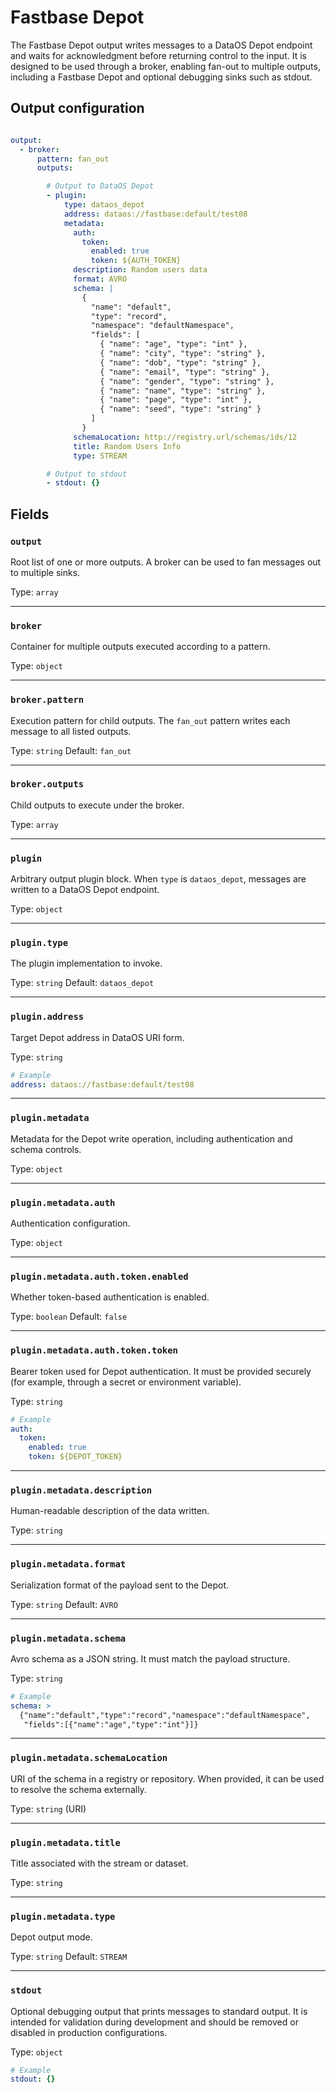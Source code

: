 # Fastbase Depot

The Fastbase Depot output writes messages to a DataOS Depot endpoint and waits for acknowledgment before returning control to the input. It is designed to be used through a broker, enabling fan-out to multiple outputs, including a Fastbase Depot and optional debugging sinks such as stdout.

## Output configuration
```yaml

output:
  - broker:
      pattern: fan_out
      outputs:

        # Output to DataOS Depot
        - plugin:
            type: dataos_depot
            address: dataos://fastbase:default/test08
            metadata:
              auth:
                token:
                  enabled: true
                  token: ${AUTH_TOKEN}
              description: Random users data
              format: AVRO
              schema: |
                {
                  "name": "default",
                  "type": "record",
                  "namespace": "defaultNamespace",
                  "fields": [
                    { "name": "age", "type": "int" },
                    { "name": "city", "type": "string" },
                    { "name": "dob", "type": "string" },
                    { "name": "email", "type": "string" },
                    { "name": "gender", "type": "string" },
                    { "name": "name", "type": "string" },
                    { "name": "page", "type": "int" },
                    { "name": "seed", "type": "string" }
                  ]
                }
              schemaLocation: http://registry.url/schemas/ids/12
              title: Random Users Info
              type: STREAM

        # Output to stdout
        - stdout: {}

```

## Fields

### **`output`**

Root list of one or more outputs. A broker can be used to fan messages out to multiple sinks.

Type: `array`

---

### **`broker`**

Container for multiple outputs executed according to a pattern.

Type: `object`

---

### **`broker.pattern`**

Execution pattern for child outputs. The `fan_out` pattern writes each message to all listed outputs.

Type: `string`
Default: `fan_out`

---

### **`broker.outputs`**

Child outputs to execute under the broker.

Type: `array`

---

### **`plugin`**

Arbitrary output plugin block. When `type` is `dataos_depot`, messages are written to a DataOS Depot endpoint.

Type: `object`

---

### **`plugin.type`**

The plugin implementation to invoke.

Type: `string`
Default: `dataos_depot`

---

### **`plugin.address`**

Target Depot address in DataOS URI form.

Type: `string`

```yaml
# Example
address: dataos://fastbase:default/test08
```

---

### **`plugin.metadata`**

Metadata for the Depot write operation, including authentication and schema controls.

Type: `object`

---

### **`plugin.metadata.auth`**

Authentication configuration.

Type: `object`

---

### **`plugin.metadata.auth.token.enabled`**

Whether token-based authentication is enabled.

Type: `boolean`
Default: `false`

---

### **`plugin.metadata.auth.token.token`**

Bearer token used for Depot authentication. It must be provided securely (for example, through a secret or environment variable).

Type: `string`

```yaml
# Example
auth:
  token:
    enabled: true
    token: ${DEPOT_TOKEN}
```

---

### **`plugin.metadata.description`**

Human-readable description of the data written.

Type: `string`

---

### **`plugin.metadata.format`**

Serialization format of the payload sent to the Depot.

Type: `string`
Default: `AVRO`

---

### **`plugin.metadata.schema`**

Avro schema as a JSON string. It must match the payload structure.

Type: `string`

```yaml
# Example
schema: >
  {"name":"default","type":"record","namespace":"defaultNamespace",
   "fields":[{"name":"age","type":"int"}]}
```

---

### **`plugin.metadata.schemaLocation`**

URI of the schema in a registry or repository. When provided, it can be used to resolve the schema externally.

Type: `string` (URI)

---

### **`plugin.metadata.title`**

Title associated with the stream or dataset.

Type: `string`

---

### **`plugin.metadata.type`**

Depot output mode.

Type: `string`
Default: `STREAM`

---

### **`stdout`**

Optional debugging output that prints messages to standard output. It is intended for validation during development and should be removed or disabled in production configurations.

Type: `object`

```yaml
# Example
stdout: {}
```
